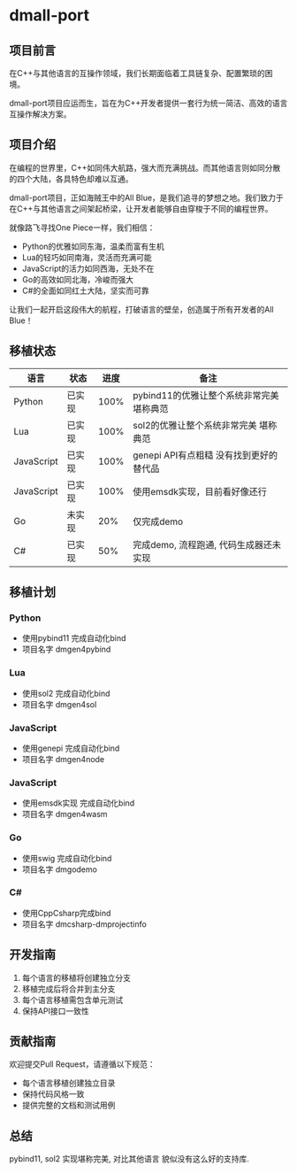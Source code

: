 # dmall-port

## 项目前言
在C++与其他语言的互操作领域，我们长期面临着工具链复杂、配置繁琐的困境。

dmall-port项目应运而生，旨在为C++开发者提供一套行为统一简洁、高效的语言互操作解决方案。

## 项目介绍
在编程的世界里，C++如同伟大航路，强大而充满挑战。而其他语言则如同分散的四个大陆，各具特色却难以互通。

dmall-port项目，正如海贼王中的All Blue，是我们追寻的梦想之地。我们致力于在C++与其他语言之间架起桥梁，让开发者能够自由穿梭于不同的编程世界。

就像路飞寻找One Piece一样，我们相信：
- Python的优雅如同东海，温柔而富有生机
- Lua的轻巧如同南海，灵活而充满可能
- JavaScript的活力如同西海，无处不在
- Go的高效如同北海，冷峻而强大
- C#的全面如同红土大陆，坚实而可靠

让我们一起开启这段伟大的航程，打破语言的壁垒，创造属于所有开发者的All Blue！

## 移植状态

| 语言       | 状态     | 进度  | 备注          |
|------------|----------|-------|---------------|
| Python     | 已实现   | 100%    |  pybind11的优雅让整个系统非常完美 堪称典范             |
| Lua        | 已实现   | 100%    |  sol2的优雅让整个系统非常完美 堪称典范              |
| JavaScript | 已实现   | 100%    |     genepi API有点粗糙 没有找到更好的替代品          |
| JavaScript | 已实现   | 100%    |     使用emsdk实现，目前看好像还行          |
| Go         | 未实现   | 20%    | 仅完成demo |
| C#         | 已实现   | 50%    | 完成demo, 流程跑通, 代码生成器还未实现 |

## 移植计划

### Python
- 使用pybind11 完成自动化bind
- 项目名字 dmgen4pybind

### Lua
- 使用sol2 完成自动化bind
- 项目名字 dmgen4sol

### JavaScript
- 使用genepi 完成自动化bind
- 项目名字 dmgen4node

### JavaScript
- 使用emsdk实现 完成自动化bind
- 项目名字 dmgen4wasm

### Go
- 使用swig 完成自动化bind
- 项目名字 dmgodemo

### C#
- 使用CppCsharp完成bind
- 项目名字 dmcsharp-dmprojectinfo

## 开发指南
1. 每个语言的移植将创建独立分支
2. 移植完成后将合并到主分支
3. 每个语言移植需包含单元测试
4. 保持API接口一致性

## 贡献指南
欢迎提交Pull Request，请遵循以下规范：
- 每个语言移植创建独立目录
- 保持代码风格一致
- 提供完整的文档和测试用例

## 总结
pybind11, sol2 实现堪称完美, 对比其他语言 貌似没有这么好的支持库.

